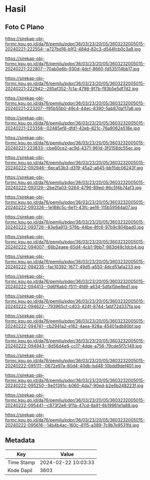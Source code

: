 # Hasil

## Foto C Plano

https://sirekap-obj-formc.kpu.go.id/da76/pemilu/pdpr/36/03/23/20/05/3603232005015-20240221-222554--a727bd16-b1f2-484d-82c3-d544fcb0c3a9.jpg

https://sirekap-obj-formc.kpu.go.id/da76/pemilu/pdpr/36/03/23/20/05/3603232005015-20240221-222807--70ab0e6b-930d-4dcf-8660-fd535114bb17.jpg

https://sirekap-obj-formc.kpu.go.id/da76/pemilu/pdpr/36/03/23/20/05/3603232005015-20240221-222942--265af352-7c1a-4798-9f7b-f93b5e5df7d2.jpg

https://sirekap-obj-formc.kpu.go.id/da76/pemilu/pdpr/36/03/23/20/05/3603232005015-20240221-223207--f95b55b0-49c4-44ec-8390-5ab87da117a6.jpg

https://sirekap-obj-formc.kpu.go.id/da76/pemilu/pdpr/36/03/23/20/05/3603232005015-20240221-223358--02485ef8-dfd1-42eb-821c-76a9062e518e.jpg

https://sirekap-obj-formc.kpu.go.id/da76/pemilu/pdpr/36/03/23/20/05/3603232005015-20240221-223833--cbe60ce2-ac9d-4371-961d-3f0158dc55ec.jpg

https://sirekap-obj-formc.kpu.go.id/da76/pemilu/pdpr/36/03/23/20/05/3603232005015-20240222-092946--6eca53b3-d319-45a2-a645-bb15dc06243f.jpg

https://sirekap-obj-formc.kpu.go.id/da76/pemilu/pdpr/36/03/23/20/05/3603232005015-20240222-093129--2be2fa03-0264-4796-89ed-96c5f4b74af3.jpg

https://sirekap-obj-formc.kpu.go.id/da76/pemilu/pdpr/36/03/23/20/05/3603232005015-20240222-093326--1e188c5c-6e11-43fc-ae16-115b59564a07.jpg

https://sirekap-obj-formc.kpu.go.id/da76/pemilu/pdpr/36/03/23/20/05/3603232005015-20240222-093726--83e6a913-576b-44be-8fc6-97b9c804bad0.jpg

https://sirekap-obj-formc.kpu.go.id/da76/pemilu/pdpr/36/03/23/20/05/3603232005015-20240222-094007--66b2eaee-65d4-4cb1-9bb7-983d49c1dcb4.jpg

https://sirekap-obj-formc.kpu.go.id/da76/pemilu/pdpr/36/03/23/20/05/3603232005015-20240222-094235--fac10392-1677-49d5-a550-4dcd51afa233.jpg

https://sirekap-obj-formc.kpu.go.id/da76/pemilu/pdpr/36/03/23/20/05/3603232005015-20240222-094413--0d6f6ab0-f511-4fd9-a634-5dfa15be8ed1.jpg

https://sirekap-obj-formc.kpu.go.id/da76/pemilu/pdpr/36/03/23/20/05/3603232005015-20240222-094622--793965cf-c403-424f-8744-1abf72d337fa.jpg

https://sirekap-obj-formc.kpu.go.id/da76/pemilu/pdpr/36/03/23/20/05/3603232005015-20240222-094741--cb2941a2-e182-4aea-928a-45401adb80bf.jpg

https://sirekap-obj-formc.kpu.go.id/da76/pemilu/pdpr/36/03/23/20/05/3603232005015-20240222-094943--8d56d4e6-cc17-4dde-a756-79cde5f7c149.jpg

https://sirekap-obj-formc.kpu.go.id/da76/pemilu/pdpr/36/03/23/20/05/3603232005015-20240222-095111--0672e97a-80d4-40db-bd48-10bdd9def401.jpg

https://sirekap-obj-formc.kpu.go.id/da76/pemilu/pdpr/36/03/23/20/05/3603232005015-20240222-095250--9e01391c-b060-4da7-90ed-b2e6b248223f.jpg

https://sirekap-obj-formc.kpu.go.id/da76/pemilu/pdpr/36/03/23/20/05/3603232005015-20240222-095441--c873f2e6-911a-47cd-8a91-6b19961e1a88.jpg

https://sirekap-obj-formc.kpu.go.id/da76/pemilu/pdpr/36/03/23/20/05/3603232005015-20240222-095616--14b4b4ac-160c-4115-a389-7c9b7e9531fd.jpg


## Metadata

| Key        | Value               |
| ---------- | ------------------- |
| Time Stamp | 2024-02-22 10:03:33 |
| Kode Dapil | 3603                |



